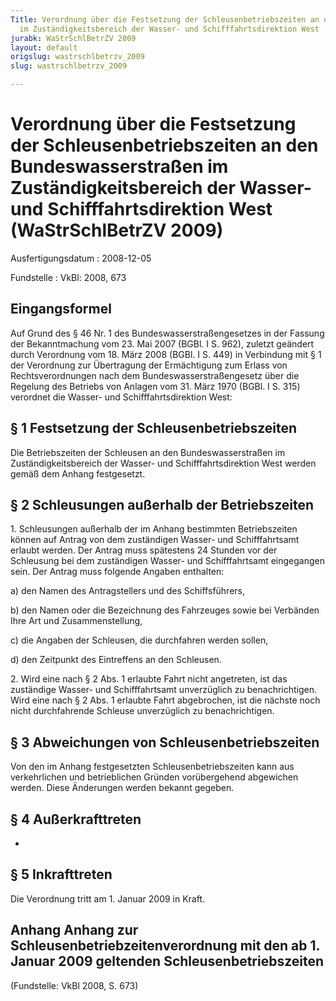 ```yaml
---
Title: Verordnung über die Festsetzung der Schleusenbetriebszeiten an den Bundeswasserstraßen
  im Zuständigkeitsbereich der Wasser- und Schifffahrtsdirektion West
jurabk: WaStrSchlBetrZV 2009
layout: default
origslug: wastrschlbetrzv_2009
slug: wastrschlbetrzv_2009

---
```


# Verordnung über die Festsetzung der Schleusenbetriebszeiten an den Bundeswasserstraßen im Zuständigkeitsbereich der Wasser- und Schifffahrtsdirektion West (WaStrSchlBetrZV 2009)

Ausfertigungsdatum
:   2008-12-05

Fundstelle
:   VkBl: 2008, 673

## Eingangsformel

Auf Grund des § 46 Nr. 1 des Bundeswasserstraßengesetzes in der
Fassung der Bekanntmachung vom 23. Mai 2007 (BGBl. I S. 962), zuletzt
geändert durch Verordnung vom 18. März 2008 (BGBl. I S. 449) in
Verbindung mit § 1 der Verordnung zur Übertragung der Ermächtigung zum
Erlass von Rechtsverordnungen nach dem Bundeswasserstraßengesetz über
die Regelung des Betriebs von Anlagen vom 31. März 1970 (BGBl. I S.
315) verordnet die Wasser- und Schifffahrtsdirektion West:

## § 1 Festsetzung der Schleusenbetriebszeiten

Die Betriebszeiten der Schleusen an den Bundeswasserstraßen im
Zuständigkeitsbereich der Wasser- und Schifffahrtsdirektion West
werden gemäß dem Anhang festgesetzt.

## § 2 Schleusungen außerhalb der Betriebszeiten

1\. Schleusungen außerhalb der im Anhang bestimmten Betriebszeiten
können auf Antrag von dem zuständigen Wasser- und Schifffahrtsamt
erlaubt werden. Der Antrag muss spätestens 24 Stunden vor der
Schleusung bei dem zuständigen Wasser- und Schifffahrtsamt eingegangen
sein. Der Antrag muss folgende Angaben enthalten:

a)  den Namen des Antragstellers und des Schiffsführers,


b)  den Namen oder die Bezeichnung des Fahrzeuges sowie bei Verbänden Ihre
    Art und Zusammenstellung,


c)  die Angaben der Schleusen, die durchfahren werden sollen,


d)  den Zeitpunkt des Eintreffens an den Schleusen.




2\. Wird eine nach § 2 Abs. 1 erlaubte Fahrt nicht angetreten, ist das
zuständige Wasser- und Schifffahrtsamt unverzüglich zu
benachrichtigen. Wird eine nach § 2 Abs. 1 erlaubte Fahrt abgebrochen,
ist die nächste noch nicht durchfahrende Schleuse unverzüglich zu
benachrichtigen.

## § 3 Abweichungen von Schleusenbetriebszeiten

Von den im Anhang festgesetzten Schleusenbetriebszeiten kann aus
verkehrlichen und betrieblichen Gründen vorübergehend abgewichen
werden. Diese Änderungen werden bekannt gegeben.

## § 4 Außerkrafttreten

-

## § 5 Inkrafttreten

Die Verordnung tritt am 1. Januar 2009 in Kraft.

## Anhang Anhang zur Schleusenbetriebzeitenverordnung mit den ab 1. Januar 2009 geltenden Schleusenbetriebszeiten

(Fundstelle: VkBl 2008, S. 673)

